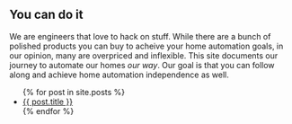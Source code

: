 ## You can do it

We are engineers that love to hack on stuff.  While there are a bunch of polished products you can buy to acheive your home automation goals, in our opinion, many are overpriced and inflexible.  This site documents our journey to automate our homes *our way*.  Our goal is that you can follow along and achieve home automation independence as well.

<ul>
  {% for post in site.posts %}
    <li>
      <a href="{{ post.url }}">{{ post.title }}</a>
    </li>
  {% endfor %}
</ul>
